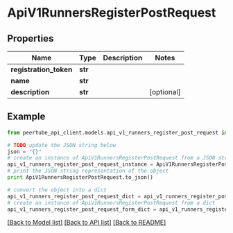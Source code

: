 # ApiV1RunnersRegisterPostRequest


## Properties
Name | Type | Description | Notes
------------ | ------------- | ------------- | -------------
**registration_token** | **str** |  | 
**name** | **str** |  | 
**description** | **str** |  | [optional] 

## Example

```python
from peertube_api_client.models.api_v1_runners_register_post_request import ApiV1RunnersRegisterPostRequest

# TODO update the JSON string below
json = "{}"
# create an instance of ApiV1RunnersRegisterPostRequest from a JSON string
api_v1_runners_register_post_request_instance = ApiV1RunnersRegisterPostRequest.from_json(json)
# print the JSON string representation of the object
print ApiV1RunnersRegisterPostRequest.to_json()

# convert the object into a dict
api_v1_runners_register_post_request_dict = api_v1_runners_register_post_request_instance.to_dict()
# create an instance of ApiV1RunnersRegisterPostRequest from a dict
api_v1_runners_register_post_request_form_dict = api_v1_runners_register_post_request.from_dict(api_v1_runners_register_post_request_dict)
```
[[Back to Model list]](../README.md#documentation-for-models) [[Back to API list]](../README.md#documentation-for-api-endpoints) [[Back to README]](../README.md)


